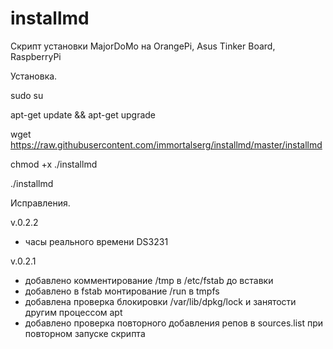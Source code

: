 # installmd

Скрипт установки MajorDoMo на OrangePi, Asus Tinker Board, RaspberryPi

Установка.

sudo su

apt-get update && apt-get upgrade 

wget https://raw.githubusercontent.com/immortalserg/installmd/master/installmd 

chmod +x ./installmd

./installmd

Исправления.

v.0.2.2
- часы реального времени DS3231

v.0.2.1
- добавлено комментирование /tmp в /etc/fstab до вставки 
- добавлено в fstab монтирование /run в tmpfs
- добавлена проверка блокировки /var/lib/dpkg/lock и занятости другим процессом apt
- добавлено проверка повторного добавления репов в sources.list при повторном запуске скрипта 
